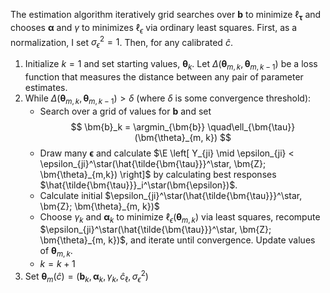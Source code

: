 The estimation algorithm iteratively grid searches over $\bm{b}$ to minimize $\ell_{\bm{\tau}}$ and chooses $\bm{\alpha}$ and $\gamma$ to minimizes $\ell_{\epsilon}$ via ordinary least squares. First, as a normalization, I set $\sigma_{\epsilon}^2 = 1$. Then, for any calibrated $\hat{c}$.

1. Initialize $k=1$ and set starting values, $\bm{\theta}_k$. Let $\Delta(\bm{\theta}_{m,k}, \bm{\theta}_{m, k-1})$ be a loss function that measures the distance between any pair of parameter estimates.
2. While $\Delta(\bm{\theta}_{m,k}, \bm{\theta}_{m, k-1}) > \delta$ (where $\delta$ is some convergence threshold):
    - Search over a grid of values for $\bm{b}$ and set
$$
\bm{b}_k = \argmin_{\bm{b}} \quad\ell_{\bm{\tau}}(\bm{\theta}_{m, k})
$$
    - Draw many $\bm{\epsilon}$ and calculate $\E \left[ Y_{ji} \mid \epsilon_{ji} < \epsilon_{ji}^\star(\hat{\tilde{\bm{\tau}}}^\star, \bm{Z}; \bm{\theta}_{m,k}) \right]$ by calculating best responses $\hat{\tilde{\bm{\tau}}}_i^\star(\bm{\epsilon})$. 
    - Calculate initial $\epsilon_{ji}^\star(\hat{\tilde{\bm{\tau}}}^\star, \bm{Z}; \bm{\theta}_{m, k})$
    - Choose $\gamma_k$ and $\bm{\alpha}_k$ to minimize $\ell_{\epsilon}(\bm{\theta}_{m, k})$ via least squares, recompute $\epsilon_{ji}^\star(\hat{\tilde{\bm{\tau}}}^\star, \bm{Z}; \bm{\theta}_{m, k})$, and iterate until convergence. Update values of $\bm{\theta}_{m, k}$.
    - $k = k + 1$
3. Set $\bm{\theta}_m(\hat{c}) = \left( \bm{b}_k, \bm{\alpha}_k, \gamma_k, \hat{c}_{\ell}, \sigma_{\epsilon}^2 \right)$